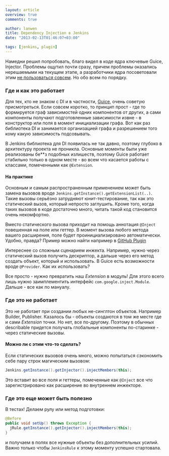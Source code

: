 ```yaml
---
layout: article
overview: true
comments: true

author: lanwen
title: Dependency Injection в Jenkins
date: "2013-02-13T01:46:07+03:00"

tags: [jenkins, plugin]
---
```


Намедни решил попробовать, благо видел в коде ядра ключевые Guice, Injector. Проблемы ощутил почти сразу, причем 
проблемы оказались нерешаемыми на текущем этапе, а разработчики ядра посоветовали этим 
[не пользоваться совсем](https://groups.google.com/forum/#!topic/jenkinsci-dev/ZutbuAfl10s). Но обо всем по порядку.

### Где и как это работает

Для тех, кто не знаком с DI и в частности, [Guice](https://github.com/google/guice), очень советую присмотреться. 
Если совсем коротко, то принцип прост - где то формируется граф зависимостей одних компонентов от других, а сами компоненты 
получают подготовленные зависимости извне - в конструктор или поля в момент инициализации графа. 
Вот как раз библиотека DI и занимается организацией графа и разрешением того кому какую зависимость подсовывать.
 
В Jenkins библиотека для DI появилась не так давно, поэтому глубоко в архитектуру проекта не проникла. 
Основные моменты были уже реализованы бе**з подобных излишеств, поэтому Guice работает стабильно только в одном месте - 
во всем что касается работы с классами, помеченными как `@Extension`. 

#### На практике

Основным и самым распространенным применением может быть замена вызовов вроде `Jenkins.getInstance().getExtensionList(..)`.
Такие вызовы серьёзно затрудняют юнит-тестирование, так как это статический вызов, который непросто заглушить. Кроме того, когда 
таких вызовов в коде достаточно много, читать такой код становится очень некомфортно.

Вместо статического вызова приходит на помощь аннотация `@Inject` повешенная на поле или геттер. 
В момент вызова любого метода вашего расширения, поле будет проинициализировано автоматически. Удобно, правда? 
Пример можно найти например в [GitHub Plugin](https://github.com/jenkinsci/github-plugin/blob/master/src/main/java/org/jenkinsci/plugins/github/config/GitHubPluginConfig.java#L71-L73)

Интереснее со сложным сценарием инжекта. Например, нужно через статический вызов получить 
дескриптор, а дальше через его метод создать объект, который и использовать. В Guice есть возможности вроде `@Provider`. Как их использовать?

Все просто - нужно превратить наш *Extension* в модуль! Для этого всего лишь нужно заимплементить интерфейс `com.google.inject.Module`.
Дальше - все как по мануалу.

### Где это не работает

Это не работает при создании любых не-синглтон объектов. Например Builder, Publisher. Казалось бы - объекты создаются в том же 
месте где и сами *Extension* точки. Но нет, все по-другому. Поэтому в обычных describable придется получать глобальные компоненты 
по-старинке - через статические вызовы.

#### Можно ли с этим что-то сделать? 

Если статических вызовов очень много, можно попытаться сэкономить себе пару строк магическим вызовом:  

```java
Jenkins.getInstance().getInjector().injectMembers(this);
```

Это вставит во все поля и геттеры, помеченные как `@Inject` все что зарегистрировано как расширение во внутреннем инжекторе. 

### Где это еще может быть полезно

В тестах! Делаем рулу или метод подготовки:

```java
@Before
public void setUp() throws Exception {
  jRule.getInstance().getInjector().injectMembers(this);
}
```

и получаем в полях все нужные объекты без дополнительных усилий. 
Важно только чтобы `JenkinsRule` к этому моменту успешно стартовала.
